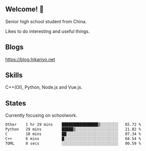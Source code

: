 ## Welcome! 👋

Senior high school student from China.

Likes to do interesting and useful things.

## Blogs

https://blog.hikariyo.net

## Skills

C++(OI), Python, Node.js and Vue.js.

## States

Currently focusing on schoolwork.

<!--START_SECTION:waka-->

```txt
Other    1 hr 29 mins    ████████████████▒░░░░░░░░   65.72 %
Python   29 mins         █████▒░░░░░░░░░░░░░░░░░░░   21.82 %
C        10 mins         ██░░░░░░░░░░░░░░░░░░░░░░░   07.34 %
C++      6 mins          █░░░░░░░░░░░░░░░░░░░░░░░░   04.54 %
TOML     0 secs          ░░░░░░░░░░░░░░░░░░░░░░░░░   00.59 %
```

<!--END_SECTION:waka-->

